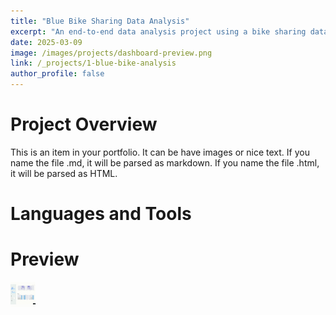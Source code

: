 ```yaml
---
title: "Blue Bike Sharing Data Analysis"
excerpt: "An end-to-end data analysis project using a bike sharing dataset from Kaggle. Includes data wrangling, EDA, visualization, and dashboard creation."
date: 2025-03-09
image: /images/projects/dashboard-preview.png
link: /_projects/1-blue-bike-analysis
author_profile: false
---
```


# Project Overview
This is an item in your portfolio. It can be have images or nice text. If you name the file .md, it will be parsed as markdown. If you name the file .html, it will be parsed as HTML. 

# Languages and Tools

# Preview
<img src="/files/Dashboard.gif" width="40" height="40" />
